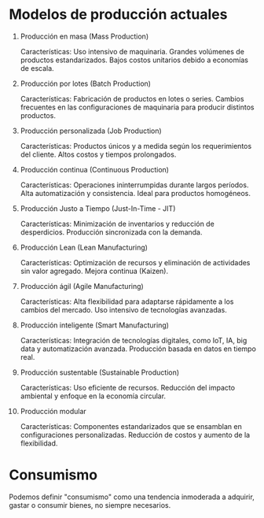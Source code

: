 # Modelos de producción actuales
1. Producción en masa (Mass Production)

    Características:
        Uso intensivo de maquinaria.
        Grandes volúmenes de productos estandarizados.
        Bajos costos unitarios debido a economías de escala.

2. Producción por lotes (Batch Production)

    Características:
        Fabricación de productos en lotes o series.
        Cambios frecuentes en las configuraciones de maquinaria para producir distintos productos.

3. Producción personalizada (Job Production)

    Características:
        Productos únicos y a medida según los requerimientos del cliente.
        Altos costos y tiempos prolongados.

4. Producción continua (Continuous Production)

    Características:
        Operaciones ininterrumpidas durante largos períodos.
        Alta automatización y consistencia.
        Ideal para productos homogéneos.

5. Producción Justo a Tiempo (Just-In-Time - JIT)

    Características:
        Minimización de inventarios y reducción de desperdicios.
        Producción sincronizada con la demanda.

6. Producción Lean (Lean Manufacturing)

    Características:
        Optimización de recursos y eliminación de actividades sin valor agregado.
        Mejora continua (Kaizen).

7. Producción ágil (Agile Manufacturing)

    Características:
        Alta flexibilidad para adaptarse rápidamente a los cambios del mercado.
        Uso intensivo de tecnologías avanzadas.

8. Producción inteligente (Smart Manufacturing)

    Características:
        Integración de tecnologías digitales, como IoT, IA, big data y automatización avanzada.
        Producción basada en datos en tiempo real.

9. Producción sustentable (Sustainable Production)

    Características:
        Uso eficiente de recursos.
        Reducción del impacto ambiental y enfoque en la economía circular.

10. Producción modular

    Características:
        Componentes estandarizados que se ensamblan en configuraciones personalizadas.
        Reducción de costos y aumento de la flexibilidad.

# Consumismo
Podemos definir "consumismo" como una tendencia inmoderada a adquirir, gastar o consumir bienes, no siempre necesarios.
